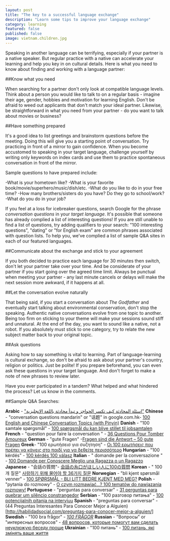 ```yaml
---
layout: post
title: "The key to a successful language exchange"
description: "Learn some tips to improve your language exchange"
category: learning
featured: false
published: false
image: vietnam.children.jpg
---
```


Speaking in another language can be terrifying, especially if your partner is a native speaker. But regular practice with a native can accelerate your learning and help you key in on cultural details. Here is what you need to know about finding and working with a language partner:

##Know what you need

When searching for a partner don't only look at compatible language levels. Think about a person you would like to talk to on a regular basis - imagine their age, gender, hobbies and motivation for learning English. Don't be afraid to weed out applicants that don't match your ideal partner. Likewise, be straightforward in what you need from your partner - do you want to talk about movies or business?

##Have something prepared

It's a good idea to list greetings and brainstorm questions before the meeting. Doing this will give you a starting point of conversation. Try practicing in front of a mirror to gain confidence. When you become accustomed to speaking in your target language, challenge yourself by writing only keywords on index cards and use them to practice spontaneous conversation in front of the mirror.

Sample questions to have prepared include:

-What is your hometown like?
-What is your favorite book/movie/superhero/music/dish/etc.
-What do you like to do in your free time?
-How many brothers/sisters do you have? Do they go to school/work?
-What do you do in your job?

If you feel at a loss for icebreaker questions, search Google for the phrase *conversation questions* in your *target language*. It's possible that someone has already complied a list of interesting questions! If you are still unable to find a list of questions, try adding qualifiers to your search: "100 interesting questions", "dating" or "for English exam" are common phrases associated with question lists. To help you, we've complied a list of sample Q&amp;A sites in each of our featured languages.

##Communicate about the exchange and stick to your agreement

If you both decided to practice each language for 30 minutes then switch, don't let your partner
take over your time. And be considerate of your partner if you start going over the agreed time limit. Always be punctual when meeting your partner - any last minute cancels or delays will make the next session more awkward, if it happens at all.

##Let the conversation evolve naturally

That being said, if you start a conversation about *The Godfather* and eventually start talking about environmental conservation, don't stop the speaking. Authentic native conversations evolve from one topic to another. Being too firm on sticking to your theme will make your sessions sound stiff and unnatural. At the end of the day, you want to sound like a native, not a robot. If you absolutely must stick to one category, try to relate the new subject matter back to your original topic.

##Ask questions

Asking how to say something is vital to learning. Part of language-learning is cultural exchange, so don't be afraid to ask about your partner's country, religion or politics. Just be polite! If you prepare beforehand, you can even ask these questions in your target language. And don't forget to make a note of new phrases to review later.

Have you ever participated in a tandem? What helped and what hindered the process? Let us know in the comments.

##Sample Q&amp;A Searches:

**Arabic** - ["اسئلة المحادثة كيف تكسر الحواجز و تبدأ محادثة باللغة الإنجليزية"](http://www.kaplaninternational.com/ar/blog/how-to-break-the-ice-in-english-arabic-version)
**Chinese** - "conversation questions mandarin" or "话题" in google.com.hk- [100 English and Chinese Conversation Topics (with Pinyin)](http://carlgene.com/blog/2010/06/100-english-and-chinese-conversation-topics/)
**Danish** - "100 samtale spørgsmål" - [100 spørgsmål du kan blive stillet til jobsamtalen
](http://frederikw.dk/100-sporgsmal-du-kan-blive-stillet-til-jobsamtalen/)
**French** - "question pour faire la conversation " - [36 Questions Pour Tomber Amoureux](http://www.gqmagazine.fr/sexactu/articles/36-questions-pour-tomber-amoureux/23563)
**German** - "gute Fragen" -[Fragen sind die Antwort – 50 gute Fragen](http://www.persoenlich-wachsen.de/fragen)
**Greek**- "100 ερωτήσεισ για συζητηση" - [Oι 100 ερωτήσεις που πρέπει να κάνεις στο παιδί για να δεθείτε περισσότερο](http://www.boro.gr/128338/oi-100-erwthseis-poy-prepei-na-kaneis-sto-paidi-gia-na-detheite-perissotero)
**Hungarian** - "100 kérdés" - [100 kérdés 100 válasz](https://sayumiblog.wordpress.com/100-kerdes-100-valasz/)
**Italian** - " domande per la conversazione " - [100 Domande per Conoscere Meglio una Ragazza o un Ragazzo](http://www.obiettividivita.net/100-domande-per-conoscere-meglio-una-ragazza-o-un-ragazzo/)
**Japanese** - "会話の質問"- [会話の糸口がほしい人に100の質問](http://100mon.jp/q/2264)
**Korean** - " 100 개 질문" [사랑하기 위해 물어야 할 36가지 질문](http://newspeppermint.com/2015/01/13/36-questions/)
**Norwegian** - "bli kjent spørsmål venner" - [100 SPØRSMÅL - BLI LITT BEDRE KJENT MED MEG?](http://katrinekalmoe.blogg.no/1323133030_100_sprsml__bli_litt_.html)
**Polish** - "pytania do rozmowy" - [O czym rozmawiać...? 100 tematów do nawiązania rozmowy!](http://www.happyholic.pl/2013/05/o-czym-rozmawiac-100-tematow-do.html)
**Portuguese** - "perguntas para conversar" - [31 perguntas para quebrar um silêncio constrangedor](https://www.buzzfeed.com/florapaul/perguntas-para-conversar?utm_term=.aqEjnVzw6#.inLYz0e49)
**Serbian** - "100 разговор питања" - [100 potencijalnih pitanja na intervjuu](http://www.razvojkarijere.uns.ac.rs/e-savetnik/18-e-savetnik/intervju-za-posao/56-100-potencijalnih-pitanja-na-intervjuu.html)
**Spanish** - "preguntas para conversar" - (44 Preguntas Interesantes Para Conocer Mejor a Alguien)[http://habilidadsocial.com/preguntas-para-conocer-mejor-a-alguien/]
**Swedish** - "100 bra frågor" - [*100 FRÅGOR*](http://blogg.ng.se/hanapee/2014/10/100-fragor)
**Russian** - "Вопросы" or "интересных вопросов" - [ 48 вопросов, которые помогут вам сделать неуклюжую беседу проще](https://habrahabr.ru/company/testutor/blog/298180/)
**Ukrainian** - "100 питань" - [100 питань, які змінять ваше життя](http://narodua.com/jak-staty-schaslyvymy/100-pytan-jaki-zminjat-vashe-zhyttja.html)
